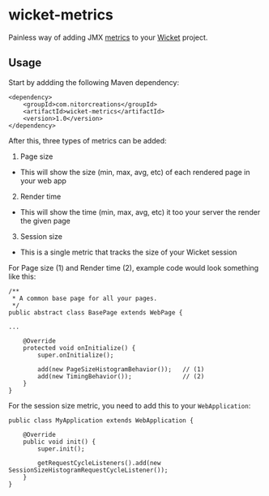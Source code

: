 wicket-metrics
==============

Painless way of adding JMX [metrics](http://metrics.codahale.com/) to your [Wicket](http://wicket.apache.org/) project.

## Usage

Start by addding the following Maven dependency:

    <dependency>
        <groupId>com.nitorcreations</groupId>
        <artifactId>wicket-metrics</artifactId>
        <version>1.0</version>
    </dependency>
    
After this, three types of metrics can be added:

1. Page size
  * This will show the size (min, max, avg, etc) of each rendered page in your web app
2. Render time
  * This will show the time (min, max, avg, etc) it too your server the render the given page
3. Session size
  * This is a single metric that tracks the size of your Wicket session
  
For Page size (1) and Render time (2), example code would look something like this:

    /**
     * A common base page for all your pages.
     */
    public abstract class BasePage extends WebPage {

    ...
    
        @Override
        protected void onInitialize() {
            super.onInitialize();
        
            add(new PageSizeHistogramBehavior());   // (1)
            add(new TimingBehavior());              // (2)
        }
    }

For the session size metric, you need to add this to your `WebApplication`:

    public class MyApplication extends WebApplication {

        @Override
        public void init() {
            super.init();

            getRequestCycleListeners().add(new SessionSizeHistogramRequestCycleListener());
        }
    }

